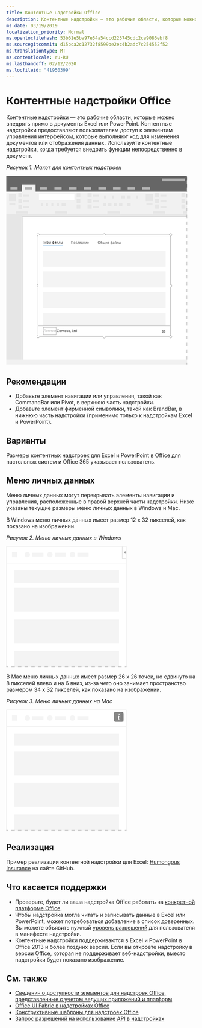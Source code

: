 ```yaml
---
title: Контентные надстройки Office
description: Контентные надстройки — это рабочие области, которые можно внедрять прямо в документы Excel или PowerPoint, что предоставляет пользователям доступ к элементам управления интерфейсом, которые выполняют код для изменения документов или отображения данных.
ms.date: 03/19/2019
localization_priority: Normal
ms.openlocfilehash: 53b61e5ba97e54a54ccd225745cdc2ce9086ebf8
ms.sourcegitcommit: d15bca2c12732f8599be2ec4b2adc7c254552f52
ms.translationtype: MT
ms.contentlocale: ru-RU
ms.lasthandoff: 02/12/2020
ms.locfileid: "41950399"
---
```

# <a name="content-office-add-ins"></a>Контентные надстройки Office

Контентные надстройки — это рабочие области, которые можно внедрять прямо в документы Excel или PowerPoint. Контентные надстройки предоставляют пользователям доступ к элементам управления интерфейсом, которые выполняют код для изменения документов или отображения данных. Используйте контентные надстройки, когда требуется внедрить функции непосредственно в документ.  

*Рисунок 1. Макет для контентных надстроек*

![Изображение, на котором показан типичный макет контентной надстройки.](../images/overview-with-app-content.png)

## <a name="best-practices"></a>Рекомендации

- Добавьте элемент навигации или управления, такой как CommandBar или Pivot, в верхнюю часть надстройки.
- Добавьте элемент фирменной символики, такой как BrandBar, в нижнюю часть надстройки (применимо только к надстройкам Excel и PowerPoint).

## <a name="variants"></a>Варианты

Размеры контентных надстроек для Excel и PowerPoint в Office для настольных систем и Office 365 указывает пользователь.

## <a name="personality-menu"></a>Меню личных данных

Меню личных данных могут перекрывать элементы навигации и управления, расположенные в правой верхней части надстройки. Ниже указаны текущие размеры меню личных данных в Windows и Mac.

В Windows меню личных данных имеет размер 12 x 32 пикселей, как показано на изображении.

*Рисунок 2. Меню личных данных в Windows* 

![Изображение меню личных данных на компьютере с Windows](../images/personality-menu-win.png)


В Mac меню личных данных имеет размер 26 x 26 точек, но сдвинуто на 8 пикселей влево и на 6 вниз, из-за чего оно занимает пространство размером 34 x 32 пикселей, как показано на изображении.

*Рисунок 3. Меню личных данных на Mac*

![Изображение меню личных данных на компьютере с Mac](../images/personality-menu-mac.png)

## <a name="implementation"></a>Реализация

Пример реализации контентной надстройки для Excel: [Humongous Insurance](https://github.com/OfficeDev/Excel-Content-Add-in-Humongous-Insurance) на сайте GitHub.

## <a name="support-considerations"></a>Что касается поддержки

- Проверьте, будет ли ваша надстройка Office работать на [конкретной платформе Office](/office/dev/add-ins/overview/office-add-in-availability). 
- Чтобы надстройка могла читать и записывать данные в Excel или PowerPoint, может потребоваться добавление в список доверенных. Вы можете объявить нужный [уровень разрешений](/office/dev/add-ins/develop/requesting-permissions-for-api-use-in-content-and-task-pane-add-ins) для пользователя в манифесте надстройки.  
- Контентные надстройки поддерживаются в Excel и PowerPoint в Office 2013 и более поздних версий. Если вы откроете надстройку в версии Office, которая не поддерживает веб-надстройки, вместо надстройки будет показано изображение.

## <a name="see-also"></a>См. также

- [Сведения о доступности элементов для надстроек Office, представленные с учетом ведущих приложений и платформ](/office/dev/add-ins/overview/office-add-in-availability)
- [Office UI Fabric в надстройках Office](/office/dev/add-ins/design/office-ui-fabric)
- [Конструктивные шаблоны для надстроек Office](/office/dev/add-ins/design/ux-design-pattern-templates)
- [Запрос разрешений на использование API в надстройках](/office/dev/add-ins/develop/requesting-permissions-for-api-use-in-content-and-task-pane-add-ins)
